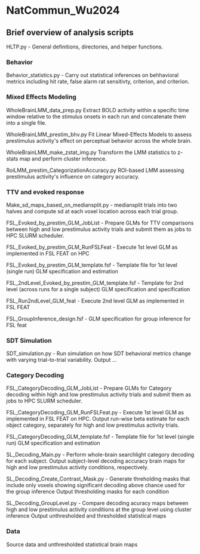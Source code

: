 # NatCommun_Wu2024

## Brief overview of analysis scripts

HLTP.py - General definitions, directories, and helper functions.

### Behavior
Behavior_statistics.py -            Carry out statistical inferences on behhavioral metrics including hit rate, false alarm rat sensitivty,
                                    criterion, and criterion.

### Mixed Effects Modeling
WholeBrainLMM_data_prep.py                  Extract BOLD activity within a specific time window relative to the stimulus onsets in each run and concatenate them into a single file.

WholeBrainLMM_prestim_bhv.py                Fit Linear Mixed-Effects Models to assess prestimulus activity's effect on perceptual behavior across the whole brain.

WholeBrainLMM_make_zstat_img.py             Transform the LMM statistics to z-stats map and perform cluster inference.

RoiLMM_prestim_CategorizationAccuracy.py    ROI-based LMM assessing prestimulus activity's influence on category accuracy.

### TTV and evoked response
Make_sd_maps_based_on_mediansplit.py -      mediansplit trials into two halves and compute sd at each voxel location across each trial group.   

FSL_Evoked_by_prestim_GLM_JobList -         Prepare GLMs for TTV comparisons between high and low prestimulus activity trials and submit them as jobs to HPC SLURM scheduler. 

FSL_Evoked_by_prestim_GLM_RunFSLFeat -      Execute 1st level GLM as implemented in FSL FEAT on HPC

FSL_Evoked_by_prestim_GLM_template.fsf -    Template file for 1st level (single run) GLM specification and estimation

FSL_2ndLevel_Evoked_by_prestim_GLM_template.fsf - Template for 2nd level (across runs for a single subject) GLM specification and specification

FSL_Run2ndLevel_GLM_feat -                  Execute 2nd level GLM as implemented in FSL FEAT 

FSL_GroupInference_design.fsf -             GLM specification for group inference for FSL feat

### SDT Simulation
SDT_simulation.py -                         Run simulation on how SDT behavioral metrics change with varying trial-to-trial variability.
                                            Output ...

### Category Decoding
FSL_CategoryDecoding_GLM_JobList -          Prepare GLMs for Category decoding within high and low prestimulus activity trials and submit them as jobs to HPC SLURM scheduler. 
  
FSL_CategoryDecoding_GLM_RunFSLFeat.py -    Execute 1st level GLM as implemented in FSL FEAT on HPC.
                                            Output run-wise beta estimate for each object category, separately for high and low prestimulus activity trials.
  
FSL_CategoryDecoding_GLM_template.fsf -     Template file for 1st level (single run) GLM specification and estimation
  
SL_Decoding_Main.py -                       Perform whole-brain searchlight category decoding for each subject.
                                            Output subject-level decoding accuracy brain maps for high and low prestimulus activity conditions, respectively.    
  
SL_Decoding_Create_Contrast_Mask.py -       Generate threholding masks that include only voxels showing significant decoding above chance used for the group inference
                                            Output thresholding masks for each condition 

SL_Decoding_GroupLevel.py -                 Compare decoding acuracy maps between high and low prestimulus activity conditions at  the group level using cluster inference
                                            Output unthresholded and thresholded statistical maps 


### Data
Source data and unthresholded statistical brain maps 
